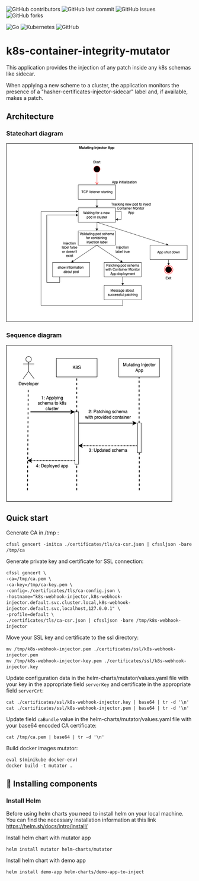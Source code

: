 ![GitHub contributors](https://img.shields.io/github/contributors/ScienceSoft-Inc/k8s-container-integrity-mutator)
![GitHub last commit](https://img.shields.io/github/last-commit/ScienceSoft-Inc/k8s-container-integrity-mutator)
![GitHub issues](https://img.shields.io/github/issues/ScienceSoft-Inc/k8s-container-integrity-mutator)
![GitHub forks](https://img.shields.io/github/forks/ScienceSoft-Inc/k8s-container-integrity-mutator)

![Go](https://img.shields.io/badge/go-%2300ADD8.svg?style=for-the-badge&logo=go&logoColor=white)
![Kubernetes](https://img.shields.io/badge/kubernetes-%23326ce5.svg?style=for-the-badge&logo=kubernetes&logoColor=white)
![GitHub](https://img.shields.io/badge/github-%23121011.svg?style=for-the-badge&logo=github&logoColor=white)

# k8s-container-integrity-mutator
This application provides the injection of any patch inside any k8s schemas like sidecar.

When applying a new scheme to a cluster, the application monitors the presence of a "hasher-certificates-injector-sidecar" label and, if available, makes a patch.

## Architecture
### Statechart diagram
![File location: docs/diagrams/mutatorStatechartDiagram.png](/docs/diagrams/mutatorStatechartDiagram.png?raw=true "Statechart diagram")
### Sequence diagram
![File location: docs/diagrams/mutatorSequenceDiagram.png](/docs/diagrams/mutatorSequenceDiagram.png?raw=true "Sequence diagram")
## Quick start
Generate CA in /tmp :
```
cfssl gencert -initca ./certificates/tls/ca-csr.json | cfssljson -bare /tmp/ca
```

Generate private key and certificate for SSL connection:
```
cfssl gencert \
-ca=/tmp/ca.pem \
-ca-key=/tmp/ca-key.pem \
-config=./certificates/tls/ca-config.json \
-hostname="k8s-webhook-injector,k8s-webhook-injector.default.svc.cluster.local,k8s-webhook-injector.default.svc,localhost,127.0.0.1" \
-profile=default \
./certificates/tls/ca-csr.json | cfssljson -bare /tmp/k8s-webhook-injector
```

Move your SSL key and certificate to the ssl directory:
```
mv /tmp/k8s-webhook-injector.pem ./certificates/ssl/k8s-webhook-injector.pem
mv /tmp/k8s-webhook-injector-key.pem ./certificates/ssl/k8s-webhook-injector.key
```

Update configuration data in the helm-charts/mutator/values.yaml file with your key in the appropriate field `serverKey` and certificate in the appropriate field `serverCrt`:
```
cat ./certificates/ssl/k8s-webhook-injector.key | base64 | tr -d '\n'
cat ./certificates/ssl/k8s-webhook-injector.pem | base64 | tr -d '\n'
```

Update field `caBundle` value in the helm-charts/mutator/values.yaml file with your base64 encoded CA certificate:
```
cat /tmp/ca.pem | base64 | tr -d '\n'
```

Build docker images mutator:
```
eval $(minikube docker-env)
docker build -t mutator .
```
## :hammer: Installing components
### Install Helm
Before using helm charts you need to install helm on your local machine.  
You can find the necessary installation information at this link https://helm.sh/docs/intro/install/

Install helm chart with mutator app
```
helm install mutator helm-charts/mutator
```
Install helm chart with demo app
```
helm install demo-app helm-charts/demo-app-to-inject
```